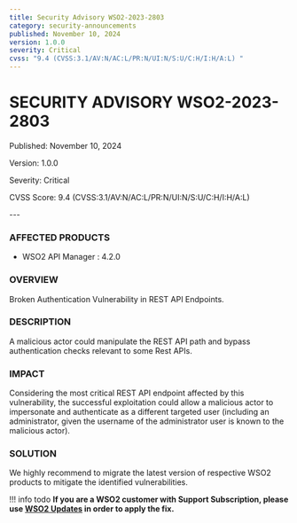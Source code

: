 ```yaml
---
title: Security Advisory WSO2-2023-2803
category: security-announcements
published: November 10, 2024
version: 1.0.0
severity: Critical
cvss: "9.4 (CVSS:3.1/AV:N/AC:L/PR:N/UI:N/S:U/C:H/I:H/A:L) "
---
```


# SECURITY ADVISORY WSO2-2023-2803

<p class="doc-info">Published: November 10, 2024</p>
<p class="doc-info">Version: 1.0.0</p>
<p class="doc-info">Severity: Critical</p>
<p class="doc-info">CVSS Score: 9.4 (CVSS:3.1/AV:N/AC:L/PR:N/UI:N/S:U/C:H/I:H/A:L)</p>
---

### AFFECTED PRODUCTS
* WSO2 API Manager : 4.2.0


### OVERVIEW
Broken Authentication Vulnerability in REST API Endpoints.


### DESCRIPTION
A malicious actor could manipulate the REST API path and bypass authentication checks relevant to some Rest APIs.

### IMPACT
Considering the most critical REST API endpoint affected by this vulnerability, the successful exploitation could allow a malicious actor to impersonate and authenticate as a different targeted user (including an administrator, given the username of the administrator user is known to the malicious actor).


### SOLUTION
We highly recommend to migrate the latest version of respective WSO2 products to mitigate the identified vulnerabilities.


!!! info todo
    **If you are a WSO2 customer with Support Subscription, please use [WSO2 Updates](https://wso2.com/updates/) in order to apply the fix.**

